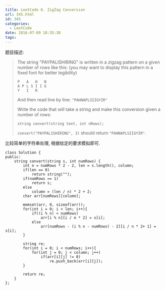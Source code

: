 ```yaml
---
title: LeetCode 6. ZigZag Conversion
url: 345.html
id: 345
categories:
  - LeetCode
date: 2016-07-09 18:35:38
tags:
---
```

题目描述:

> The string "PAYPALISHIRING" is written in a zigzag pattern on a given number of rows like this: (you may want to display this pattern in a fixed font for better legibility)
> 
>     P   A   H   N
>     A P L S I I G
>     Y   I   R
> 
> And then read line by line: `"PAHNAPLSIIGYIR"`
> 
> Write the code that will take a string and make this conversion given a number of rows:
> 
>     string convert(string text, int nRows);
> `convert("PAYPALISHIRING", 3)` should return `"PAHNAPLSIIGYIR"`.

比较简单的字符串处理, 根据给定的要求模拟即可.

    class Solution {
    public:
        string convert(string s, int numRows) {
            int n = numRows * 2 - 2, len = s.length(), column;
            if(len == 0)
                return string("");
            if(numRows == 1)
                return s;
            else
                column = (len / n) * 2 + 2;
            char arr[numRows][column];

            memset(arr, 0, sizeof(arr));
            for(int i = 0; i < len; i++){
                if((i % n) < numRows)
                    arr[i % n][i / n * 2] = s[i];
                else
                    arr[numRows - (i % n - numRows) - 2][i / n * 2+ 1] = s[i];
            }

            string re;
            for(int i = 0; i < numRows; i++){
                for(int j = 0; j < column; j++)
                    if(arr[i][j] != 0)
                        re.push_back(arr[i][j]);
            }

            return re;
        }
    };